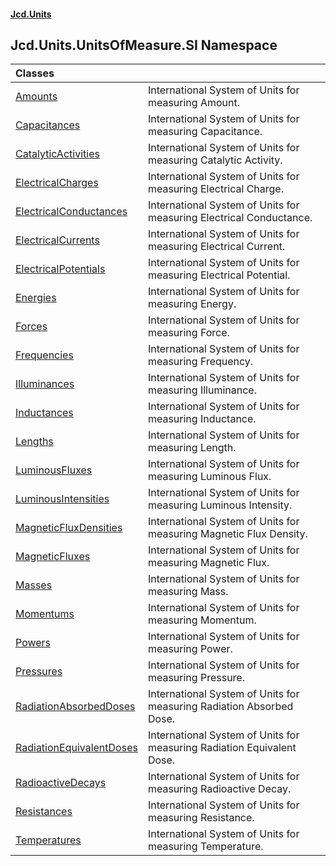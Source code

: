 #### [Jcd.Units](index.md 'index')

## Jcd.Units.UnitsOfMeasure.SI Namespace

| Classes | |
| :--- | :--- |
| [Amounts](Jcd.Units.UnitsOfMeasure.SI.Amounts.md 'Jcd.Units.UnitsOfMeasure.SI.Amounts') | International System of Units for measuring Amount. |
| [Capacitances](Jcd.Units.UnitsOfMeasure.SI.Capacitances.md 'Jcd.Units.UnitsOfMeasure.SI.Capacitances') | International System of Units for measuring Capacitance. |
| [CatalyticActivities](Jcd.Units.UnitsOfMeasure.SI.CatalyticActivities.md 'Jcd.Units.UnitsOfMeasure.SI.CatalyticActivities') | International System of Units for measuring Catalytic Activity. |
| [ElectricalCharges](Jcd.Units.UnitsOfMeasure.SI.ElectricalCharges.md 'Jcd.Units.UnitsOfMeasure.SI.ElectricalCharges') | International System of Units for measuring Electrical Charge. |
| [ElectricalConductances](Jcd.Units.UnitsOfMeasure.SI.ElectricalConductances.md 'Jcd.Units.UnitsOfMeasure.SI.ElectricalConductances') | International System of Units for measuring Electrical Conductance. |
| [ElectricalCurrents](Jcd.Units.UnitsOfMeasure.SI.ElectricalCurrents.md 'Jcd.Units.UnitsOfMeasure.SI.ElectricalCurrents') | International System of Units for measuring Electrical Current. |
| [ElectricalPotentials](Jcd.Units.UnitsOfMeasure.SI.ElectricalPotentials.md 'Jcd.Units.UnitsOfMeasure.SI.ElectricalPotentials') | International System of Units for measuring Electrical Potential. |
| [Energies](Jcd.Units.UnitsOfMeasure.SI.Energies.md 'Jcd.Units.UnitsOfMeasure.SI.Energies') | International System of Units for measuring Energy. |
| [Forces](Jcd.Units.UnitsOfMeasure.SI.Forces.md 'Jcd.Units.UnitsOfMeasure.SI.Forces') | International System of Units for measuring Force. |
| [Frequencies](Jcd.Units.UnitsOfMeasure.SI.Frequencies.md 'Jcd.Units.UnitsOfMeasure.SI.Frequencies') | International System of Units for measuring Frequency. |
| [Illuminances](Jcd.Units.UnitsOfMeasure.SI.Illuminances.md 'Jcd.Units.UnitsOfMeasure.SI.Illuminances') | International System of Units for measuring Illuminance. |
| [Inductances](Jcd.Units.UnitsOfMeasure.SI.Inductances.md 'Jcd.Units.UnitsOfMeasure.SI.Inductances') | International System of Units for measuring Inductance. |
| [Lengths](Jcd.Units.UnitsOfMeasure.SI.Lengths.md 'Jcd.Units.UnitsOfMeasure.SI.Lengths') | International System of Units for measuring Length. |
| [LuminousFluxes](Jcd.Units.UnitsOfMeasure.SI.LuminousFluxes.md 'Jcd.Units.UnitsOfMeasure.SI.LuminousFluxes') | International System of Units for measuring Luminous Flux. |
| [LuminousIntensities](Jcd.Units.UnitsOfMeasure.SI.LuminousIntensities.md 'Jcd.Units.UnitsOfMeasure.SI.LuminousIntensities') | International System of Units for measuring Luminous Intensity. |
| [MagneticFluxDensities](Jcd.Units.UnitsOfMeasure.SI.MagneticFluxDensities.md 'Jcd.Units.UnitsOfMeasure.SI.MagneticFluxDensities') | International System of Units for measuring Magnetic Flux Density. |
| [MagneticFluxes](Jcd.Units.UnitsOfMeasure.SI.MagneticFluxes.md 'Jcd.Units.UnitsOfMeasure.SI.MagneticFluxes') | International System of Units for measuring Magnetic Flux. |
| [Masses](Jcd.Units.UnitsOfMeasure.SI.Masses.md 'Jcd.Units.UnitsOfMeasure.SI.Masses') | International System of Units for measuring Mass. |
| [Momentums](Jcd.Units.UnitsOfMeasure.SI.Momentums.md 'Jcd.Units.UnitsOfMeasure.SI.Momentums') | International System of Units for measuring Momentum. |
| [Powers](Jcd.Units.UnitsOfMeasure.SI.Powers.md 'Jcd.Units.UnitsOfMeasure.SI.Powers') | International System of Units for measuring Power. |
| [Pressures](Jcd.Units.UnitsOfMeasure.SI.Pressures.md 'Jcd.Units.UnitsOfMeasure.SI.Pressures') | International System of Units for measuring Pressure. |
| [RadiationAbsorbedDoses](Jcd.Units.UnitsOfMeasure.SI.RadiationAbsorbedDoses.md 'Jcd.Units.UnitsOfMeasure.SI.RadiationAbsorbedDoses') | International System of Units for measuring Radiation Absorbed Dose. |
| [RadiationEquivalentDoses](Jcd.Units.UnitsOfMeasure.SI.RadiationEquivalentDoses.md 'Jcd.Units.UnitsOfMeasure.SI.RadiationEquivalentDoses') | International System of Units for measuring Radiation Equivalent Dose. |
| [RadioactiveDecays](Jcd.Units.UnitsOfMeasure.SI.RadioactiveDecays.md 'Jcd.Units.UnitsOfMeasure.SI.RadioactiveDecays') | International System of Units for measuring Radioactive Decay. |
| [Resistances](Jcd.Units.UnitsOfMeasure.SI.Resistances.md 'Jcd.Units.UnitsOfMeasure.SI.Resistances') | International System of Units for measuring Resistance. |
| [Temperatures](Jcd.Units.UnitsOfMeasure.SI.Temperatures.md 'Jcd.Units.UnitsOfMeasure.SI.Temperatures') | International System of Units for measuring Temperature. |
